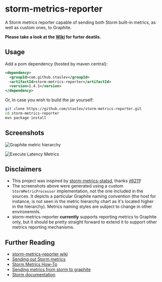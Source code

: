 storm-metrics-reporter
======================

A Storm metrics reporter capable of sending both Storm built-in metrics, as well as custom ones, to Graphite.

**Please take a look at the [Wiki](https://github.com/staslev/storm-metrics-reporter/wiki) for furter deatils.**

Usage
--------

Add a pom dependency (hosted by maven central):

```xml
<dependency>
  <groupId>com.github.staslev</groupId>
  <artifactId>storm-metrics-reporter</artifactId>
  <version>1.4.1</version>
</dependency>
```

Or, in case you wish to build the jar yourself:

```bash 
git clone https://github.com/staslev/storm-metrics-reporter.git
cd storm-metrics-reporter
mvn package install
```

Screenshots
-----------

![Graphite metric hierarchy](https://raw.githubusercontent.com/staslev/storm-metrics-reporter/master/screenshots/graphite-metrics-hierarchy.png "Graphite metric hierarchy")

![Execute Latency Metrics](https://raw.githubusercontent.com/staslev/storm-metrics-reporter/master/screenshots/graphite-capacity-metrics.png "Execute latency metrics (not provided by Storm directly)")

Disclaimers
-----------
* This project was inspired by [storm-metrics-statsd](https://github.com/endgameinc/storm-metrics-statsd/), thanks [jt6211](https://github.com/jt6211)!
* The screenshots above were generated using a custom `StormMetricProcessor` implementation, not the one included in the sources. It depicts a particular Graphite naming convention (the host for instance, is not seen in the metric hierarchy chart as it's located higher in the hierarchy). Metrics naming styles are subject to change in other environemnts.
* storm-metrics-reporter **currently** supports reporting metrics to Graphite only, but it should be pretty straight forward to extend it to support other metrics reporting mechanisms.

Further Reading
----------------
* [storm-metrics-reporter wiki](https://github.com/staslev/storm-metrics-reporter/wiki)
* [Sending out Storm metrics](http://twocentsonsoftware.blogspot.co.il/2014/12/sending-out-storm-metrics.html)
* [Storm Metrics How-To](https://www.endgame.com/blog/storm-metrics-how-to.html)
* [Sending metrics from storm to graphite](http://www.michael-noll.com/blog/2013/11/06/sending-metrics-from-storm-to-graphite/) 
* [Storm documentation](http://storm.apache.org/documentation/Metrics.html)
